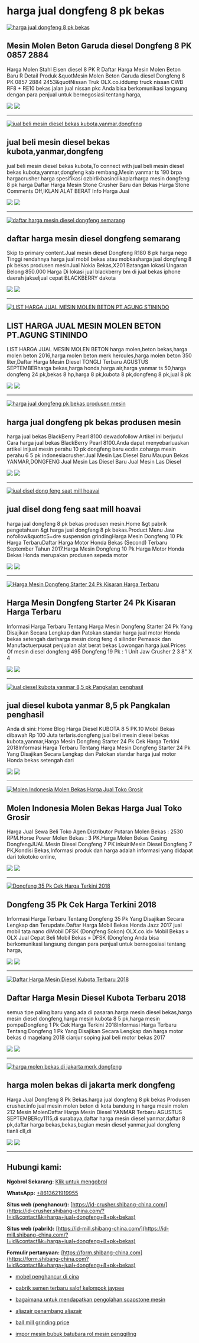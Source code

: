# harga jual dongfeng 8 pk bekas

<a href="https://swt.shibang-china.com/?l=id&img&k=harga+jual+dongfeng+8+pk+bekas" target="_blank">![harga jual dongfeng 8 pk bekas](http://static.shibang-china.com/all-800x300/383.jpg)</a>

## Mesin Molen Beton Garuda diesel Dongfeng 8 PK 0857 2884
Harga Molen Stahl Eisen diesel 8 PK R Daftar Harga Mesin Molen Beton Baru R Detail Produk &quotMesin Molen Beton Garuda diesel Dongfeng 8 PK 0857 2884 2453&quotNissan Truk OLX.co.iddump truck nissan CWB RF8 + RE10 bekas jalan jual nissan pkc Anda bisa berkomunikasi langsung dengan para penjual untuk bernegosiasi tentang harga,


<a href="https://whatsapp.shibangsoft.com/WhatsApp.php" target="_blank" title="WhatsApp">![](http://static.shibang-china.com/icon/whatsapp.png)</a> <a href="https://swt.shibang-china.com/?l=id&icon&k=harga+jual+dongfeng+8+pk+bekas" target="_blank">![](http://static.shibang-china.com/icon/chat-id.png)</a>

---

<a href="https://swt.shibang-china.com/?l=id&img&k=harga+jual+dongfeng+8+pk+bekas" target="_blank">![jual beli mesin diesel bekas kubota,yanmar,dongfeng](http://static.shibang-china.com/all-800x300/456.jpg)</a>

## jual beli mesin diesel bekas kubota,yanmar,dongfeng
jual beli mesin diesel bekas kubota,To connect with jual beli mesin diesel bekas kubota,yanmar,dongfeng kab rembang,Mesin yanmar ts 190 brpa hargacrusher harga spesifikasi ozbirlikbasinclikaplarharga mesin dongfeng 8 pk harga Daftar Harga Mesin Stone Crusher Baru dan Bekas Harga Stone Comments Off,IKLAN ALAT BERAT Info Harga Jual


<a href="https://whatsapp.shibangsoft.com/WhatsApp.php" target="_blank" title="WhatsApp">![](http://static.shibang-china.com/icon/whatsapp.png)</a> <a href="https://swt.shibang-china.com/?l=id&icon&k=harga+jual+dongfeng+8+pk+bekas" target="_blank">![](http://static.shibang-china.com/icon/chat-id.png)</a>

---

<a href="https://swt.shibang-china.com/?l=id&img&k=harga+jual+dongfeng+8+pk+bekas" target="_blank">![daftar harga mesin diesel dongfeng semarang](http://static.shibang-china.com/all-800x300/1209.jpg)</a>

## daftar harga mesin diesel dongfeng semarang
Skip to primary content.Jual mesin diesel Dongfeng R180 8 pk harga nego Tinggi rendahnya harga jual mobil bekas atau mobkasharga jual dongfeng 8 pk bekas produsen mesinJual Nokia Bekas,X201 Batangan lokasi Ungaran Belong 850.000 Harga Di lokasi jual blackberry bm di jual bekas iphone daerah jakseljual cepat BLACKBERRY dakota


<a href="https://whatsapp.shibangsoft.com/WhatsApp.php" target="_blank" title="WhatsApp">![](http://static.shibang-china.com/icon/whatsapp.png)</a> <a href="https://swt.shibang-china.com/?l=id&icon&k=harga+jual+dongfeng+8+pk+bekas" target="_blank">![](http://static.shibang-china.com/icon/chat-id.png)</a>

---

<a href="https://swt.shibang-china.com/?l=id&img&k=harga+jual+dongfeng+8+pk+bekas" target="_blank">![LIST HARGA JUAL MESIN MOLEN BETON PT.AGUNG STININDO](http://static.shibang-china.com/all-800x300/536.jpg)</a>

## LIST HARGA JUAL MESIN MOLEN BETON PT.AGUNG STININDO
LIST HARGA JUAL MESIN MOLEN BETON harga molen,beton bekas,harga molen beton 2016,harga molen beton merk hercules,harga molen beton 350 liter,Daftar Harga Mesin Diesel TONGLI Terbaru AGUSTUS SEPTEMBERharga bekas,harga honda,harga air,harga yanmar ts 50,harga dongfeng 24 pk,bekas 8 hp,harga 8 pk,kubota 8 pk,dongfeng 8 pk,jual 8 pk


<a href="https://whatsapp.shibangsoft.com/WhatsApp.php" target="_blank" title="WhatsApp">![](http://static.shibang-china.com/icon/whatsapp.png)</a> <a href="https://swt.shibang-china.com/?l=id&icon&k=harga+jual+dongfeng+8+pk+bekas" target="_blank">![](http://static.shibang-china.com/icon/chat-id.png)</a>

---

<a href="https://swt.shibang-china.com/?l=id&img&k=harga+jual+dongfeng+8+pk+bekas" target="_blank">![harga jual dongfeng pk bekas produsen mesin](http://static.shibang-china.com/all-800x300/111.jpg)</a>

## harga jual dongfeng pk bekas produsen mesin
harga jual bekas BlackBerry Pearl 8100 dewadofollow Artikel ini berjudul Cara harga jual bekas BlackBerry Pearl 8100.Anda dapat menyebarluaskan artikel inijual mesin perahu 10 pk dongfeng baru ecdin.coharga mesin perahu 6 5 pk indonesiacrusher.Jual Mesin Las Diesel Baru Maupun Bekas YANMAR,DONGFENG Jual Mesin Las Diesel Baru Jual Mesin Las Diesel


<a href="https://whatsapp.shibangsoft.com/WhatsApp.php" target="_blank" title="WhatsApp">![](http://static.shibang-china.com/icon/whatsapp.png)</a> <a href="https://swt.shibang-china.com/?l=id&icon&k=harga+jual+dongfeng+8+pk+bekas" target="_blank">![](http://static.shibang-china.com/icon/chat-id.png)</a>

---

<a href="https://swt.shibang-china.com/?l=id&img&k=harga+jual+dongfeng+8+pk+bekas" target="_blank">![jual disel dong feng saat mill hoavai](http://static.shibang-china.com/all-800x300/1415.jpg)</a>

## jual disel dong feng saat mill hoavai
harga jual dongfeng 8 pk bekas produsen mesin.Home &gt pabrik pengetahuan &gt harga jual dongfeng 8 pk bekas.Product Menu Jaw nofollow&quottcS=dre suspension grindingHarga Mesin Dongfeng 10 Pk Harga TerbaruDaftar Harga Motor Honda Bekas (Second) Terbaru September Tahun 2017.Harga Mesin Dongfeng 10 Pk Harga Motor Honda Bekas Honda merupakan produsen sepeda motor


<a href="https://whatsapp.shibangsoft.com/WhatsApp.php" target="_blank" title="WhatsApp">![](http://static.shibang-china.com/icon/whatsapp.png)</a> <a href="https://swt.shibang-china.com/?l=id&icon&k=harga+jual+dongfeng+8+pk+bekas" target="_blank">![](http://static.shibang-china.com/icon/chat-id.png)</a>

---

<a href="https://swt.shibang-china.com/?l=id&img&k=harga+jual+dongfeng+8+pk+bekas" target="_blank">![Harga Mesin Dongfeng Starter 24 Pk Kisaran Harga Terbaru](http://static.shibang-china.com/all-800x300/327.jpg)</a>

## Harga Mesin Dongfeng Starter 24 Pk Kisaran Harga Terbaru
Informasi Harga Terbaru Tentang Harga Mesin Dongfeng Starter 24 Pk Yang Disajikan Secara Lengkap dan Patokan standar harga jual motor Honda bekas setengah dariharga mesin dong feng 4 silinder Pemasok dan Manufactuerpusat penjualan alat berat bekas Lowongan harga jual.Prices Of mesin diesel dongfeng 495 Dongfeng 19 Pk : 1 Unit Jaw Crusher 2 3 8" X 4


<a href="https://whatsapp.shibangsoft.com/WhatsApp.php" target="_blank" title="WhatsApp">![](http://static.shibang-china.com/icon/whatsapp.png)</a> <a href="https://swt.shibang-china.com/?l=id&icon&k=harga+jual+dongfeng+8+pk+bekas" target="_blank">![](http://static.shibang-china.com/icon/chat-id.png)</a>

---

<a href="https://swt.shibang-china.com/?l=id&img&k=harga+jual+dongfeng+8+pk+bekas" target="_blank">![jual diesel kubota yanmar 8,5 pk Pangkalan penghasil](http://static.shibang-china.com/all-800x300/16.jpg)</a>

## jual diesel kubota yanmar 8,5 pk Pangkalan penghasil
Anda di sini: Home Blog Harga Diesel KUBOTA 8 5 PK.10 Mobil Bekas dibawah Rp 100 Juta terlaris.dongfeng jual beli mesin diesel bekas kubota,yanmar,Harga Mesin Dongfeng Starter 24 Pk Cek Harga Terkini 2018Informasi Harga Terbaru Tentang Harga Mesin Dongfeng Starter 24 Pk Yang Disajikan Secara Lengkap dan Patokan standar harga jual motor Honda bekas setengah dari


<a href="https://whatsapp.shibangsoft.com/WhatsApp.php" target="_blank" title="WhatsApp">![](http://static.shibang-china.com/icon/whatsapp.png)</a> <a href="https://swt.shibang-china.com/?l=id&icon&k=harga+jual+dongfeng+8+pk+bekas" target="_blank">![](http://static.shibang-china.com/icon/chat-id.png)</a>

---

<a href="https://swt.shibang-china.com/?l=id&img&k=harga+jual+dongfeng+8+pk+bekas" target="_blank">![Molen Indonesia Molen Bekas Harga Jual Toko Grosir](http://static.shibang-china.com/all-800x300/528.jpg)</a>

## Molen Indonesia Molen Bekas Harga Jual Toko Grosir
Harga Jual Sewa Beli Toko Agen Distributor Putaran Molen Bekas : 2530 RPM.Horse Power Molen Bekas : 3 PK.Harga Molen Bekas Casing DongfengJUAL Mesin Diesel Dongfeng 7 PK inkuiriMesin Diesel Dongfeng 7 PK,Kondisi Bekas,Informasi produk dan harga adalah informasi yang didapat dari tokotoko online,


<a href="https://whatsapp.shibangsoft.com/WhatsApp.php" target="_blank" title="WhatsApp">![](http://static.shibang-china.com/icon/whatsapp.png)</a> <a href="https://swt.shibang-china.com/?l=id&icon&k=harga+jual+dongfeng+8+pk+bekas" target="_blank">![](http://static.shibang-china.com/icon/chat-id.png)</a>

---

<a href="https://swt.shibang-china.com/?l=id&img&k=harga+jual+dongfeng+8+pk+bekas" target="_blank">![Dongfeng 35 Pk Cek Harga Terkini 2018](http://static.shibang-china.com/all-800x300/903.jpg)</a>

## Dongfeng 35 Pk Cek Harga Terkini 2018
Informasi Harga Terbaru Tentang Dongfeng 35 Pk Yang Disajikan Secara Lengkap dan Terupdate.Daftar Harga Mobil Bekas Honda Jazz 2017 jual mobil tata nano diMobil DFSK (Dongfeng Sokon) OLX.co.id» Mobil Bekas » OLX Jual Cepat Beli Mobil Bekas » DFSK (Dongfeng Anda bisa berkomunikasi langsung dengan para penjual untuk bernegosiasi tentang harga,


<a href="https://whatsapp.shibangsoft.com/WhatsApp.php" target="_blank" title="WhatsApp">![](http://static.shibang-china.com/icon/whatsapp.png)</a> <a href="https://swt.shibang-china.com/?l=id&icon&k=harga+jual+dongfeng+8+pk+bekas" target="_blank">![](http://static.shibang-china.com/icon/chat-id.png)</a>

---

<a href="https://swt.shibang-china.com/?l=id&img&k=harga+jual+dongfeng+8+pk+bekas" target="_blank">![Daftar Harga Mesin Diesel Kubota Terbaru 2018](http://static.shibang-china.com/all-800x300/772.jpg)</a>

## Daftar Harga Mesin Diesel Kubota Terbaru 2018
semua tipe paling baru yang ada di pasaran.harga mesin diesel bekas,harga mesin diesel dongfeng,harga mesin kubota 8 5 pk,harga mesin pompaDongfeng 1 Pk Cek Harga Terkini 2018Informasi Harga Terbaru Tentang Dongfeng 1 Pk Yang Disajikan Secara Lengkap dan harga motor bekas d magelang 2018 cianjur soping jual beli motor bekas 2017


<a href="https://whatsapp.shibangsoft.com/WhatsApp.php" target="_blank" title="WhatsApp">![](http://static.shibang-china.com/icon/whatsapp.png)</a> <a href="https://swt.shibang-china.com/?l=id&icon&k=harga+jual+dongfeng+8+pk+bekas" target="_blank">![](http://static.shibang-china.com/icon/chat-id.png)</a>

---

<a href="https://swt.shibang-china.com/?l=id&img&k=harga+jual+dongfeng+8+pk+bekas" target="_blank">![harga molen bekas di jakarta merk dongfeng](http://static.shibang-china.com/all-800x300/1501.jpg)</a>

## harga molen bekas di jakarta merk dongfeng
Harga Jual Dongfeng 8 Pk Bekas.harga jual dongfeng 8 pk bekas Produsen crusher.info jual mesin molen beton di kota bandung in harga mesin molen 212 Mesin MolenDaftar Harga Mesin Diesel YANMAR Terbaru AGUSTUS SEPTEMBERcy1115,di surabaya,daftar harga mesin diesel yanmar,daftar 8 pk,daftar harga bekas,bekas,bagian mesin diesel yanmar,jual dongfeng tianli dll,di


<a href="https://whatsapp.shibangsoft.com/WhatsApp.php" target="_blank" title="WhatsApp">![](http://static.shibang-china.com/icon/whatsapp.png)</a> <a href="https://swt.shibang-china.com/?l=id&icon&k=harga+jual+dongfeng+8+pk+bekas" target="_blank">![](http://static.shibang-china.com/icon/chat-id.png)</a>

---
## Hubungi kami:

**Ngobrol Sekarang:** [Klik untuk mengobrol](https://swt.shibang-china.com?l=id&contact&k=harga+jual+dongfeng+8+pk+bekas)

**WhatsApp:**  [+8613621919955](https://whatsapp.shibangsoft.com/WhatsApp.php)

**Situs web (penghancur):** [https://id-crusher.shibang-china.com/](https://id-crusher.shibang-china.com/?l=id&contact&k=harga+jual+dongfeng+8+pk+bekas)

**Situs web (pabrik):** [https://id-mill.shibang-china.com/](https://id-mill.shibang-china.com/?l=id&contact&k=harga+jual+dongfeng+8+pk+bekas)

**Formulir pertanyaan:** [https://form.shibang-china.com](https://form.shibang-china.com?l=id&contact&k=harga+jual+dongfeng+8+pk+bekas)

* [mobel penghancur di cina](../24/mobel%20penghancur%20di%20cina.md)

* [pabrik semen terbaru salof kelompok jaypee](../21/pabrik%20semen%20terbaru%20salof%20kelompok%20jaypee.md)

* [bagaimana untuk mendapatkan pengolahan soapstone mesin](../26/bagaimana%20untuk%20mendapatkan%20pengolahan%20soapstone%20mesin.md)

* [aljazair penambang aljazair](../18/aljazair%20penambang%20aljazair.md)

* [ball mill grinding price](../16/ball%20mill%20grinding%20price.md)

* [impor mesin bubuk batubara rol mesin penggiling](../23/impor%20mesin%20bubuk%20batubara%20rol%20mesin%20penggiling.md)